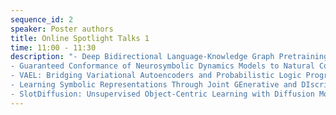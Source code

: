 ```yaml
---
sequence_id: 2
speaker: Poster authors
title: Online Spotlight Talks 1
time: 11:00 - 11:30
description: "- Deep Bidirectional Language-Knowledge Graph Pretraining <br>
- Guaranteed Conformance of Neurosymbolic Dynamics Models to Natural Constraints <br>
- VAEL: Bridging Variational Autoencoders and Probabilistic Logic Programming <br>
- Learning Symbolic Representations Through Joint GEnerative and DIscriminative Training <br>
- SlotDiffusion: Unsupervised Object-Centric Learning with Diffusion Models"
---
```


